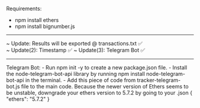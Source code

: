 Requirements:
- npm install ethers
- npm install bignumber.js
<hr>
~ Update: Results will be exported @ transactions.txt ✅ <br>
~ Update(2): Timestamp ✅
~ Update(3): Telegram Bot ✅
<hr>
Telegram Bot:
- Run npm init -y to create a new package.json file.
- Install the node-telegram-bot-api library by running npm install node-telegram-bot-api in the terminal.
- Add this piece of code from tracker-telegram-bot.js file to the main code.
Because the newer version of Ethers seems to be unstable, downgrade your ethers version to 5.7.2 by going to your .json
{ "ethers": "5.7.2" }
